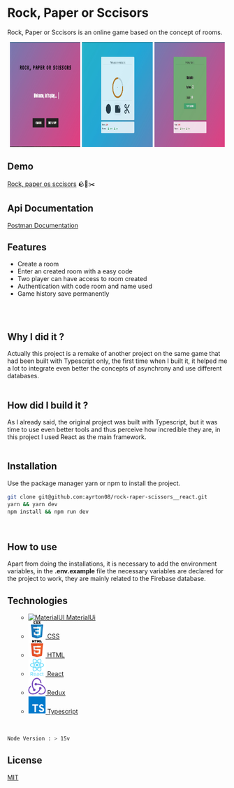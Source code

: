 # Rock, Paper or Sccisors

Rock, Paper or Sccisors is an online game based on the concept of rooms.

<p align="center" width="100%">
<img  src="https://raw.githubusercontent.com/ayrton08/Rock-Paper-or-Scissors-react-version-/main/public/1.jpeg" width="32%" height='240px'>
<img  src="https://raw.githubusercontent.com/ayrton08/Rock-Paper-or-Scissors-react-version-/main/public/3.jpeg" width="32%" height='240px'>
<img  src="https://raw.githubusercontent.com/ayrton08/Rock-Paper-or-Scissors-react-version-/main/public/4.jpeg" width="32%" height='240px'>
</p>

## Demo

[Rock, paper os sccisors](https://rock-paper-scissors-ayrton.vercel.app) 🪨🧻✂️
<br/>

## Api Documentation

[Postman Documentation](https://documenter.getpostman.com/view/19402742/UyxkkRM3)
<br/>

## Features

- Create a room
- Enter an created room with a easy code
- Two player can have access to room created
- Authentication with code room and name used
- Game history save permanently

<br/>
<br/>

## Why I did it ?

Actually this project is a remake of another project on the same game that had been built with Typescript only, the first time when I built it, it helped me a lot to integrate even better the concepts of asynchrony and use different databases.
<br/>
<br/>

## How did I build it ?

As I already said, the original project was built with Typescript, but it was time to use even better tools and thus perceive how incredible they are, in this project I used React as the main framework.
<br/>
<br/>

## Installation

Use the package manager yarn or npm to install the project.

```bash
git clone git@github.com:ayrton08/rock-raper-scissors__react.git
yarn && yarn dev
npm install && npm run dev
```

<br/>

## How to use

Apart from doing the installations, it is necessary to add the environment variables, in the **.env.example** file the necessary variables are declared for the project to work, they are mainly related to the Firebase database.

## Technologies

<ul align="start">

- <a href="https://mui.com/" target="_blank"> <img src="https://user-images.githubusercontent.com/58791994/181413029-2fa2600b-c7a5-4270-a09a-eac363e18077.png" alt="MaterialUI" width="40" height="40" /> MaterialUi</a>
- <a href="https://www.w3schools.com/css/" target="_blank"> <img src="https://raw.githubusercontent.com/devicons/devicon/master/icons/css3/css3-original-wordmark.svg" alt="css3" width="40" height="40"/> CSS</a>
- <a href="https://www.w3.org/html/" target="_blank"> <img src="https://raw.githubusercontent.com/devicons/devicon/master/icons/html5/html5-original-wordmark.svg" alt="html5" width="40" height="40"/> HTML</a>
- <a href="https://reactjs.org/" target="_blank"> <img src="https://raw.githubusercontent.com/devicons/devicon/master/icons/react/react-original-wordmark.svg" alt="react" width="40" height="40"/> React </a>
- <a href="https://redux.js.org" target="_blank"> <img src="https://raw.githubusercontent.com/devicons/devicon/master/icons/redux/redux-original.svg" alt="redux" width="40" height="40"/> Redux</a>
- <a href="https://www.typescriptlang.org/" target="_blank"> <img src="https://raw.githubusercontent.com/devicons/devicon/master/icons/typescript/typescript-original.svg" alt="typescript" width="40" height="40"/> Typescript</a>

</ul>
<br/>

```bash
Node Version : > 15v
```

## License

[MIT](https://choosealicense.com/licenses/mit/)
